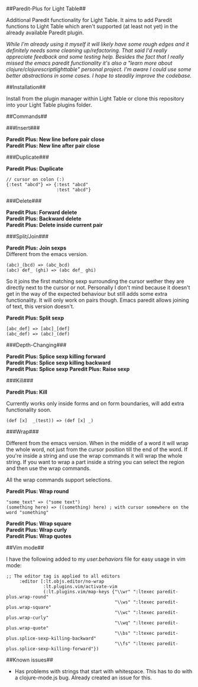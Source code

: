 ##Paredit-Plus for Light Table##

Additional Paredit functionality for Light Table. It aims to add Paredit functions to Light Table which aren't supported (at least not yet) in the already available Paredit plugin.

*While I'm already using it myself it will likely have some rough edges and it definitely needs some cleaning up/refactoring. That said I'd really appreciate feedback and some testing help. Besides the fact that I really missed the emacs paredit functionality it's also a "learn more about clojure/clojurescriptlighttable" personal project. I'm aware I could use some better abstractions in some cases. I hope to steadily improve the codebase.*

##Installation##

Install from the plugin manager within Light Table or clone this repository into your Light Table plugins folder.

##Commands##

###Insert###

**Paredit Plus: New line before pair close**  
**Paredit Plus: New line after pair close**

###Duplicate###

**Paredit Plus: Duplicate**

	// cursor on colon (:)
	{:test "abcd"} => {:test "abcd"
					   :test "abcd"}

###Delete###

**Paredit Plus: Forward delete**  
**Paredit Plus: Backward delete**  
**Paredit Plus: Delete inside current pair**
  
###Split/Join###

**Paredit Plus: Join sexps**  
Different from the emacs version.

	(abc)_(bcd) => (abc_bcd)
	(abc) def_ (ghi) => (abc def_ ghi)

So it joins the first matching sexp surrounding the cursor wether they are directly next to the cursor or not. Personally I don't mind because it doesn't get in the way of the expected behaviour but still adds some extra functionality. It will only work on pairs though. Emacs paredit allows joining of text, this version doesn't.

**Paredit Plus: Split sexp**

	[abc_def] => [abc]_[def]
	(abc_def) => (abc)_(def)

###Depth-Changing###

**Paredit Plus: Splice sexp killing forward**  
**Paredit Plus: Splice sexp killing backward**  
**Paredit Plus: Splice sexp**
**Paredit Plus: Raise sexp**  

###Kill###

**Paredit Plus: Kill**

Currently works only inside forms and on form boundaries, will add extra functionality soon.

	(def [x]  _(test)) => (def [x] _)

###Wrap###

Different from the emacs version. When in the middle of a word it will wrap the whole word, not just from the cursor position till the end of the word. If you're inside a string and use the wrap commands it will wrap the whole string. If you want to wrap a part inside a string you can select the region and then use the wrap commands.

All the wrap commands support selections.

**Paredit Plus: Wrap round**

	"some_text" => ("some text")
	(something here) => ((something) here) ; with cursor somewhere on the word "something"

**Paredit Plus: Wrap square**  
**Paredit Plus: Wrap curly**  
**Paredit Plus: Wrap quotes**  

##Vim mode##

I have the following added to my *user.behaviors* file for easy usage in vim mode:

	;; The editor tag is applied to all editors
	     :editor [:lt.objs.editor/no-wrap
	              :lt.plugins.vim/activate-vim
	              (:lt.plugins.vim/map-keys {"\\wr" ":ltexec paredit-plus.wrap-round"
	                                         "\\ws" ":ltexec paredit-plus.wrap-square"
	                                         "\\wc" ":ltexec paredit-plus.wrap-curly"
	                                         "\\wq" ":ltexec paredit-plus.wrap-quote"
	                                         "\\bs" ":ltexec paredit-plus.splice-sexp-killing-backward"
	                                         "\\fs" ":ltexec paredit-plus.splice-sexp-killing-forward"})

##Known issues##

- Has problems with strings that start with whitespace. This has to do with a clojure-mode.js bug. Already created an issue for this.
